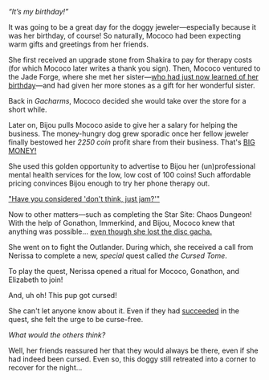<!-- title: Mococo Abyssguard -->
<!-- status: Alive -->

_“It’s my birthday!”_

It was going to be a great day for the doggy jeweler—especially because it was her birthday, of course! So naturally, Mococo had been expecting warm gifts and greetings from her friends.

She first received an upgrade stone from Shakira to pay for therapy costs (for which Mococo later writes a thank you sign). Then, Mococo ventured to the Jade Forge, where she met her sister—[who had just now learned of her birthday](https://www.youtube.com/live/3ybwXx6rUPg?t=677)—and had given her more stones as a gift for her wonderful sister.

Back in _Gacharms_, Mococo decided she would take over the store for a short while.

Later on, Bijou pulls Mococo aside to give her a salary for helping the business. The money-hungry dog grew sporadic once her fellow jeweler finally bestowed her _2250 coin_ profit share from their business. That's [BIG MONEY!](https://www.youtube.com/live/3ybwXx6rUPg?t=1392s)

She used this golden opportunity to advertise to Bijou her (un)professional mental health services for the low, low cost of 100 coins! Such affordable pricing convinces Bijou enough to try her phone therapy out.

["Have you considered 'don't think, just jam?'"](#embed:https://www.youtube.com/live/3ybwXx6rUPg?t=1505)

Now to other matters—such as completing the Star Site: Chaos Dungeon! With the help of Gonathon, Immerkind, and Bijou, Mococo knew that anything was possible... [even though she lost the disc gacha.](https://www.youtube.com/live/3ybwXx6rUPg?t=4441s)

She went on to fight the Outlander. During which, she received a call from Nerissa to complete a new, _special_ quest called _the Cursed Tome_.

To play the quest, Nerissa opened a ritual for Mococo, Gonathon, and Elizabeth to join!

And, uh oh! This pup got cursed!

She can't let anyone know about it. Even if they had [succeeded](https://www.youtube.com/live/3ybwXx6rUPg?t=6406s) in the quest, she felt the urge to be curse-free.

_What would the others think?_

Well, her friends reassured her that they would always be there, even if she had indeed been cursed. Even so, this doggy still retreated into a corner to recover for the night...

